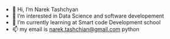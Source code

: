 - 👋 Hi, I’m Narek Tashchyan
- 👀 I’m interested in Data Science and software developement
- 🌱 I’m currently learning at Smart code Development school
- 📫 my email is narek.tashchian@gmail.com
python

